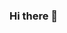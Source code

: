 ### Hi there 👋

<!--
**Nur1007/nur1007** is a ✨ _special_ ✨ repository because its `README.md` (this file) appears on your GitHub profile.

Here are some ideas to get you started:

- 🔭 I’m currently working on developing some projects using flutter
- 🌱 I’m currently learning flutter
- 👯 I’m looking to collaborate on ...
- 🤔 I’m looking for help with creating apps with flutter
- 💬 Ask me about ...
- 📫 How to reach me: nara.meshiki@gmail.com
- ⚡ Fun fact: I never give people a precise time when walking towards a destination
-->
